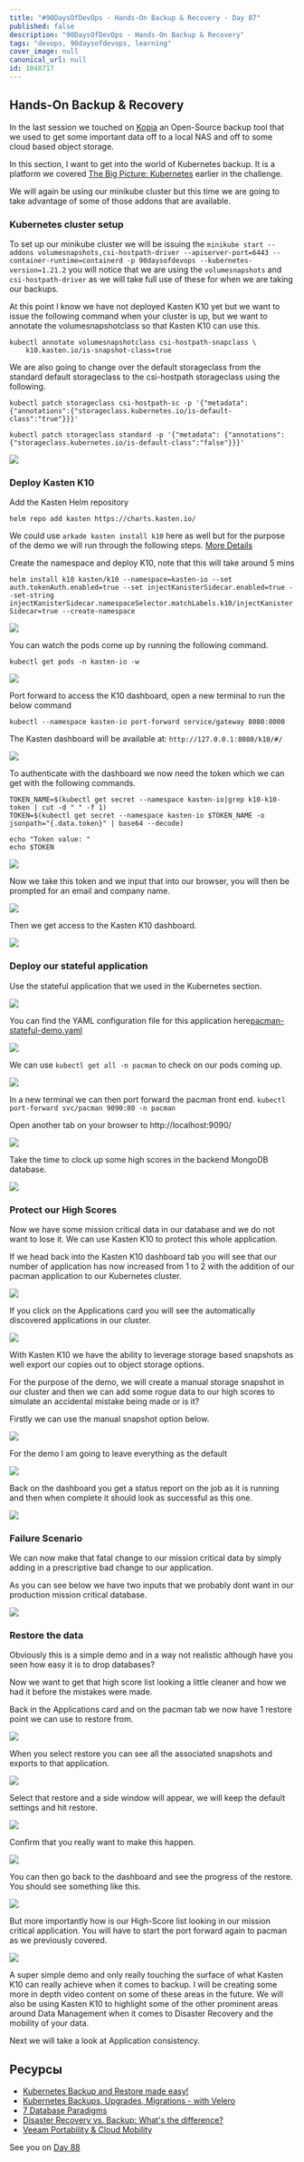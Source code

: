 ```yaml
---
title: "#90DaysOfDevOps - Hands-On Backup & Recovery - Day 87"
published: false
description: "90DaysOfDevOps - Hands-On Backup & Recovery"
tags: "devops, 90daysofdevops, learning"
cover_image: null
canonical_url: null
id: 1048717
---
```

## Hands-On Backup & Recovery

In the last session we touched on [Kopia](https://kopia.io/) an Open-Source backup tool that we used to get some important data off to a local NAS and off to some cloud based object storage. 

In this section, I want to get into the world of Kubernetes backup. It is a platform we covered [The Big Picture: Kubernetes](../days/day49) earlier in the challenge. 

We will again be using our minikube cluster but this time we are going to take advantage of some of those addons that are available. 

### Kubernetes cluster setup 

To set up our minikube cluster we will be issuing the `minikube start --addons volumesnapshots,csi-hostpath-driver --apiserver-port=6443 --container-runtime=containerd -p 90daysofdevops --kubernetes-version=1.21.2` you will notice that we are using the `volumesnapshots` and `csi-hostpath-driver` as we will take full use of these for when we are taking our backups. 

At this point I know we have not deployed Kasten K10 yet but we want to issue the following command when your cluster is up, but we want to annotate the volumesnapshotclass so that Kasten K10 can use this. 

```
kubectl annotate volumesnapshotclass csi-hostpath-snapclass \
    k10.kasten.io/is-snapshot-class=true
```

We are also going to change over the default storageclass from the standard default storageclass to the csi-hostpath storageclass using the following. 

```
kubectl patch storageclass csi-hostpath-sc -p '{"metadata": {"annotations":{"storageclass.kubernetes.io/is-default-class":"true"}}}'

kubectl patch storageclass standard -p '{"metadata": {"annotations":{"storageclass.kubernetes.io/is-default-class":"false"}}}'
```

![](../images/Day87_Data1.png?v1)

### Deploy Kasten K10 

Add the Kasten Helm repository

`helm repo add kasten https://charts.kasten.io/`

We could use `arkade kasten install k10` here as well but for the purpose of the demo we will run through the following steps. [More Details](https://blog.kasten.io/kasten-k10-goes-to-the-arkade)

Create the namespace and deploy K10, note that this will take around 5 mins 

`helm install k10 kasten/k10 --namespace=kasten-io --set auth.tokenAuth.enabled=true --set injectKanisterSidecar.enabled=true --set-string injectKanisterSidecar.namespaceSelector.matchLabels.k10/injectKanisterSidecar=true --create-namespace`

![](../images/Day87_Data1.png?v1)

You can watch the pods come up by running the following command.

`kubectl get pods -n kasten-io -w`

![](../images/Day87_Data3.png?v1)

Port forward to access the K10 dashboard, open a new terminal to run the below command

`kubectl --namespace kasten-io port-forward service/gateway 8080:8000`

The Kasten dashboard will be available at: `http://127.0.0.1:8080/k10/#/`

![](../images/Day87_Data4.png?v1)

To authenticate with the dashboard we now need the token which we can get with the following commands. 

```
TOKEN_NAME=$(kubectl get secret --namespace kasten-io|grep k10-k10-token | cut -d " " -f 1)
TOKEN=$(kubectl get secret --namespace kasten-io $TOKEN_NAME -o jsonpath="{.data.token}" | base64 --decode)

echo "Token value: "
echo $TOKEN
```

![](../images/Day87_Data5.png?v1)

Now we take this token and we input that into our browser, you will then be prompted for an email and company name. 

![](../images/Day87_Data6.png?v1)

Then we get access to the Kasten K10 dashboard. 

![](../images/Day87_Data7.png?v1)

### Deploy our stateful application 

Use the stateful application that we used in the Kubernetes section. 

![](../images/Day55_Kubernetes1.png?v1)

You can find the YAML configuration file for this application here[pacman-stateful-demo.yaml](../days/Kubernetes/pacman-stateful-demo.yaml)

![](../images/Day87_Data8.png?v1)

We can use `kubectl get all -n pacman` to check on our pods coming up. 

![](../images/Day87_Data9.png?v1)

In a new terminal we can then port forward the pacman front end. `kubectl port-forward svc/pacman 9090:80 -n pacman`

Open another tab on your browser to http://localhost:9090/ 

![](../images/Day87_Data10.png?v1)

Take the time to clock up some high scores in the backend MongoDB database. 

![](../images/Day87_Data11.png?v1)

### Protect our High Scores 

Now we have some mission critical data in our database and we do not want to lose it. We can use Kasten K10 to protect this whole application. 

If we head back into the Kasten K10 dashboard tab you will see that our number of application has now increased from 1 to 2 with the addition of our pacman application to our Kubernetes cluster. 

![](../images/Day87_Data12.png?v1)

If you click on the Applications card you will see the automatically discovered applications in our cluster. 

![](../images/Day87_Data13.png?v1)

With Kasten K10 we have the ability to leverage storage based snapshots as well export our copies out to object storage options. 

For the purpose of the demo, we will create a manual storage snapshot in our cluster and then we can add some rogue data to our high scores to simulate an accidental mistake being made or is it? 

Firstly we can use the manual snapshot option below. 

![](../images/Day87_Data14.png?v1)

For the demo I am going to leave everything as the default 

![](../images/Day87_Data15.png?v1)

Back on the dashboard you get a status report on the job as it is running and then when complete it should look as successful as this one. 

![](../images/Day87_Data16.png?v1)

### Failure Scenario 

We can now make that fatal change to our mission critical data by simply adding in a prescriptive bad change to our application. 

As you can see below we have two inputs that we probably dont want in our production mission critical database.

![](../images/Day87_Data17.png?v1)

### Restore the data

Obviously this is a simple demo and in a way not realistic although have you seen how easy it is to drop databases? 

Now we want to get that high score list looking a little cleaner and how we had it before the mistakes were made. 

Back in the Applications card and on the pacman tab we now have 1 restore point we can use to restore from. 

![](../images/Day87_Data18.png?v1)

When you select restore you can see all the associated snapshots and exports to that application. 

![](../images/Day87_Data19.png?v1)

Select that restore and a side window will appear, we will keep the default settings and hit restore. 

![](../images/Day87_Data20.png?v1)

Confirm that you really want to make this happen. 

![](../images/Day87_Data21.png?v1)

You can then go back to the dashboard and see the progress of the restore. You should see something like this. 

![](../images/Day87_Data22.png?v1)

But more importantly how is our High-Score list looking in our mission critical application. You will have to start the port forward again to pacman as we previously covered. 

![](../images/Day87_Data23.png?v1)

A super simple demo and only really touching the surface of what Kasten K10 can really achieve when it comes to backup. I will be creating some more in depth video content on some of these areas in the future. We will also be using Kasten K10 to highlight some of the other prominent areas around Data Management when it comes to Disaster Recovery and the mobility of your data. 

Next we will take a look at Application consistency. 

## Ресурсы 

- [Kubernetes Backup and Restore made easy!](https://www.youtube.com/watch?v=01qcYSck1c4&t=217s)
- [Kubernetes Backups, Upgrades, Migrations - with Velero](https://www.youtube.com/watch?v=zybLTQER0yY)
- [7 Database Paradigms](https://www.youtube.com/watch?v=W2Z7fbCLSTw&t=520s)
- [Disaster Recovery vs. Backup: What's the difference?](https://www.youtube.com/watch?v=07EHsPuKXc0)
- [Veeam Portability & Cloud Mobility](https://www.youtube.com/watch?v=hDBlTdzE6Us&t=3s)

See you on [Day 88](../day88)
